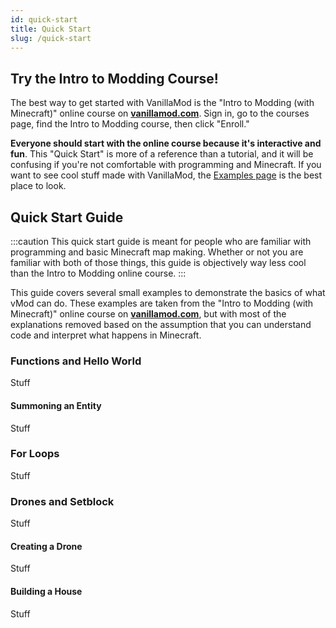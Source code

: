 ```yaml
---
id: quick-start
title: Quick Start
slug: /quick-start
---
```


## Try the Intro to Modding Course!

The best way to get started with VanillaMod is the "Intro to Modding (with Minecraft)" online course on [**vanillamod.com**](https://www.vanillamod.com/). Sign in, go to the courses page, find the Intro to Modding course, then click "Enroll."

**Everyone should start with the online course because it's interactive and fun**. This "Quick Start" is more of a reference than a tutorial, and it will be confusing if you're not comfortable with programming and Minecraft. If you want to see cool stuff made with VanillaMod, the [Examples page](examples) is the best place to look.

## Quick Start Guide

:::caution
This quick start guide is meant for people who are familiar with programming and basic Minecraft map making. Whether or not you are familiar with both of those things, this guide is objectively way less cool than the Intro to Modding online course. 
:::

This guide covers several small examples to demonstrate the basics of what vMod can do. These examples are taken from the "Intro to Modding (with Minecraft)" online course on [**vanillamod.com**](https://www.vanillamod.com/), but with most of the explanations removed based on the assumption that you can understand code and interpret what happens in Minecraft.

### Functions and Hello World

Stuff

#### Summoning an Entity

Stuff

### For Loops

Stuff

### Drones and Setblock

Stuff

#### Creating a Drone

Stuff

#### Building a House

Stuff